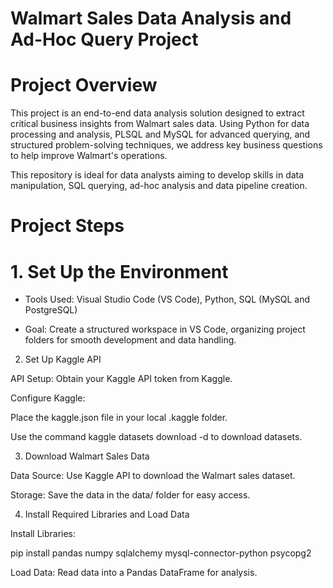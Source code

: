 # Walmart Sales Data Analysis and Ad-Hoc Query Project
# Project Overview

This project is an end-to-end data analysis solution designed to extract critical business insights from Walmart sales data. Using Python for data processing and analysis, PLSQL and MySQL for advanced querying, and structured problem-solving techniques, we address key business questions to help improve Walmart's operations.

This repository is ideal for data analysts aiming to develop skills in data manipulation, SQL querying, ad-hoc analysis and data pipeline creation.

# Project Steps

# 1. Set Up the Environment

* Tools Used: Visual Studio Code (VS Code), Python, SQL (MySQL and PostgreSQL)

* Goal: Create a structured workspace in VS Code, organizing project folders for smooth development and data handling.

2. Set Up Kaggle API

API Setup: Obtain your Kaggle API token from Kaggle.

Configure Kaggle:

Place the kaggle.json file in your local .kaggle folder.

Use the command kaggle datasets download -d <dataset-path> to download datasets.

3. Download Walmart Sales Data

Data Source: Use Kaggle API to download the Walmart sales dataset.

Storage: Save the data in the data/ folder for easy access.

4. Install Required Libraries and Load Data

Install Libraries:

pip install pandas numpy sqlalchemy mysql-connector-python psycopg2

Load Data: Read data into a Pandas DataFrame for analysis.



